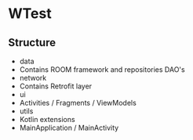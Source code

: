 # WTest

## Structure

- data
 - Contains ROOM framework and repositories DAO's
- network
 - Contains Retrofit layer
- ui
 - Activities / Fragments / ViewModels
- utils
 - Kotlin extensions
- MainApplication / MainActivity

